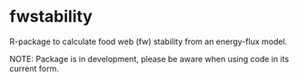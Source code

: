# fwstability
R-package to calculate food web (fw) stability from an energy-flux model.

NOTE: Package is in development, please be aware when using code in its current form.
